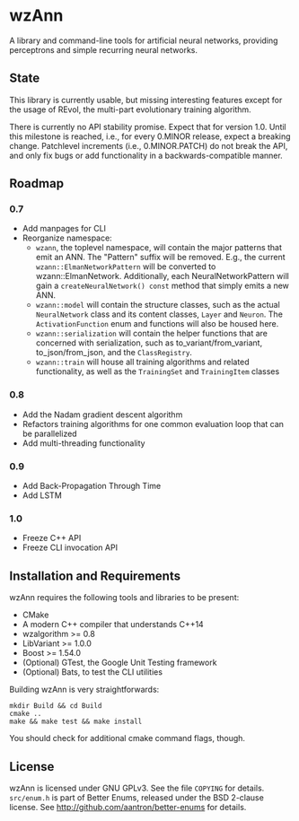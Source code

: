 # wzAnn

A library and command-line tools for artificial neural networks, providing
perceptrons and simple recurring neural networks.

## State

This library is currently usable, but missing interesting features except for
the usage of REvol, the multi-part evolutionary training algorithm.

There is currently no API stability promise. Expect that for version 1.0.
Until this milestone is reached, i.e., for every 0.MINOR release, expect a
breaking change. Patchlevel increments (i.e., 0.MINOR.PATCH) do not break the
API, and only fix bugs or add functionality in a backwards-compatible manner.

## Roadmap

### 0.7

  * Add manpages for CLI
  * Reorganize namespace:
      * `wzann`, the toplevel namespace, will contain the major patterns that
        emit an ANN. The "Pattern" suffix will be removed. E.g.,
        the current `wzann::ElmanNetworkPattern` will be converted to
        wzann::ElmanNetwork. Additionally, each NeuralNetworkPattern will gain
        a `createNeuralNetwork() const` method that simply emits a new ANN.
      * `wzann::model` will contain the structure classes, such as the actual
        `NeuralNetwork` class and its content classes, `Layer` and `Neuron`.
        The `ActivationFunction` enum and functions will also be housed here.
      * `wzann::serialization` will contain the helper functions that are
        concerned with serialization, such as to_variant/from_variant,
        to_json/from_json, and the `ClassRegistry`.
      * `wzann::train` will house all training algorithms and related
        functionality, as well as the `TrainingSet` and `TrainingItem` classes

### 0.8

  * Add the Nadam gradient descent algorithm
  * Refactors training algorithms for one common evaluation loop that can
    be parallelized
  * Add multi-threading functionality

### 0.9

  * Add Back-Propagation Through Time
  * Add LSTM

### 1.0

  * Freeze C++ API
  * Freeze CLI invocation API

## Installation and Requirements

wzAnn requires the following tools and libraries to be present:

  * CMake
  * A modern C++ compiler that understands C++14
  * wzalgorithm >= 0.8
  * LibVariant >= 1.0.0
  * Boost >= 1.54.0
  * (Optional) GTest, the Google Unit Testing framework
  * (Optional) Bats, to test the CLI utilities

Building wzAnn is very straightforwards:

    mkdir Build && cd Build
    cmake ..
    make && make test && make install

You should check for additional cmake command flags, though.

## License

wzAnn is licensed under GNU GPLv3. See the file `COPYING` for details.
`src/enum.h` is part of Better Enums, released under the BSD 2-clause license.
See <http://github.com/aantron/better-enums> for details.
